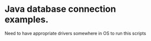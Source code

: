 # Java database connection examples.
Need to have appropriate drivers somewhere in OS to run this scripts